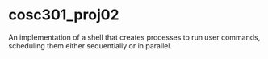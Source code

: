 cosc301_proj02
==============
An implementation of a shell that creates processes to run user commands, scheduling them either sequentially or in parallel.  
